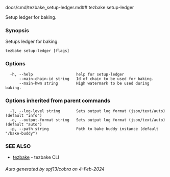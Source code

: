 docs/cmd/tezbake_setup-ledger.md## tezbake setup-ledger

Setup ledger for baking.

### Synopsis

Setups ledger for baking.

```
tezbake setup-ledger [flags]
```

### Options

```
  -h, --help                   help for setup-ledger
      --main-chain-id string   Id of chain to be used for baking.
      --main-hwm string        High watermark to be used during baking.
```

### Options inherited from parent commands

```
  -l, --log-level string       Sets output log format (json/text/auto) (default "info")
  -o, --output-format string   Sets output log format (json/text/auto) (default "auto")
  -p, --path string            Path to bake buddy instance (default "/bake-buddy")
```

### SEE ALSO

* [tezbake](/tezbake/reference/cmd/tezbake)	 - tezbake CLI

###### Auto generated by spf13/cobra on 4-Feb-2024
